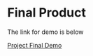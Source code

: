 <h1>Final Product</h1>
<p>The link for demo is below</p>
<a href="https://www.youtube.com/watch?v=ts6gFMXeNDs">Project Final Demo</a>
